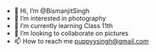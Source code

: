 - 👋 Hi, I’m @BismanjitSingh
- 👀 I’m interested in photography
- 🌱 I’m currently learning Class 11th
- 💞️ I’m looking to collaborate on pictures
- 📫 How to reach me puppyysingh@gmail.com

<!---
BismanjitSingh/BismanjitSingh is a ✨ special ✨ repository because its `README.md` (this file) appears on your GitHub profile.
You can click the Preview link to take a look at your changes.
--->
